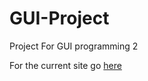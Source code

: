 GUI-Project
===========

Project For GUI programming 2

For the current site go [here](https://weblab.cs.uml.edu/%7Ejcaravet/project/test.html)
